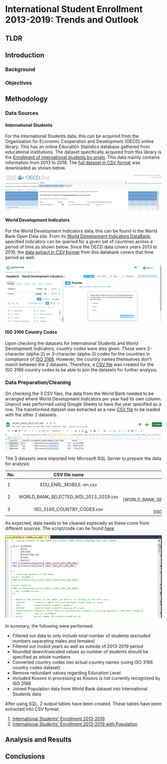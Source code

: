# International Student Enrollment 2013-2019: Trends and Outlook
## TLDR
## Introduction
### Background
### Objectives
## Methodology
### Data Sources

#### International Students

For the International Students data, this can be acquired from the Organisation for Economic Cooperation and Development (OECD) online library.  This has an online Education Statistics database gathered from educational institutions.  The dataset specifically acquired from this library is the [Enrollment of international students by origin](https://stats.oecd.org/viewhtml.aspx?datasetcode=EDU_ENRL_MOBILE&lang=en).  This data mainly contains information from 2013 to 2019.  The [full dataset in CSV format](https://github.com/jords-santiago/intl-students-2013-2019/blob/main/01_DataSource/01_Raw/01_OECD/EDU_ENRL_MOBILE-en.csv.zip) was downloaded as shown below.

![alt text](https://github.com/jords-santiago/intl-students-2013-2019/blob/main/99_Pictures/OECD_data_download.png "Downloading OECD dataset")  

#### World Development Indicators

For the World Development Indicators data, this can be found in the World Bank Open Data site.  From its [World Development Indicators DataBank](https://databank.worldbank.org/source/world-development-indicators#), specified indicators can be queried for a given set of countries across a period of time as shown below.  Since the OECD data covers years 2013 to 2019, the [data extract in CSV format](https://github.com/jords-santiago/intl-students-2013-2019/blob/main/01_DataSource/01_Raw/02_WORLD_BANK/Data_Extract_From_World_Development_Indicators.zip) from this databank covers that time period as well.

![alt text](https://github.com/jords-santiago/intl-students-2013-2019/blob/main/99_Pictures/World_Bank_data_download.png "Downloading World Bank dataset")  

#### ISO 3166 Country Codes

Upon checking the datasets for International Students and World Development Indicators, country codes were also given.  These were 2-character (alpha-2) or 3-character (alpha-3) codes for the countries in compliance of [ISO 3166](https://www.iso.org/iso-3166-country-codes.html).  However, the country names themselves don't match between the 2 datasets.  Therefore, a [CSV file](https://github.com/jords-santiago/intl-students-2013-2019/blob/main/01_DataSource/01_Raw/03_ISO3166/ISO_3166_COUNTRY_CODES.csv) was created for the ISO 3166 country codes to be able to join the datasets for further analysis.

### Data Preparation/Cleaning

On checking the 3 CSV files, the data from the World Bank needed to be arranged where World Development Indicators per year had its own column.  Unpivot was performed using Google Sheets to have the year specified as a row.  The transformed dataset was extracted as a new [CSV file](https://github.com/jords-santiago/intl-students-2013-2019/blob/main/01_DataSource/01_Raw/02_WORLD_BANK/WORLD_BANK_SELECTED_WDI_2013_2019.zip) to be loaded with the other 2 datasets.

![alt text](https://github.com/jords-santiago/intl-students-2013-2019/blob/main/99_Pictures/World_Bank_WDI_prep.png "Unpivot the World Bank dataset") 

The 3 datasets were imported into Microsoft SQL Server to prepare the data for analysis:

| No. | CSV file name | Table Name |
| ----|:-------------:| ----------:|
| 1 | EDU_ENRL_MOBILE-en.csv | \[IntlEducation_Stats].\[dbo].\[RAW_OECD_EDU_ENRL] |
| 2 | WORLD_BANK_SELECTED_WDI_2013_2019.csv |  \[IntlEducation_Stats].\[dbo].\[WORLD_BANK_SELECTED_WDI_2013_2019] |
| 3 | ISO_3166_COUNTRY_CODES.csv | \[IntlEducation_Stats].\[dbo].\[ISO_3166_COUNTRY_CODES] | 

As expected, data needs to be cleaned especially as these come from different sources.  The script/code can be found [here](https://github.com/jords-santiago/intl-students-2013-2019/blob/main/02_SourceCodes/01_SQL/script_OECD_EDU_ENRL.sql).

![alt text](https://github.com/jords-santiago/intl-students-2013-2019/blob/main/99_Pictures/Coding_MS_SQL_Server.png "Coding in MS SQL Server")  

In summary, the following were performed:

* Filtered out data to only include total number of students (excluded numbers separating males and females)
* Filtered out invalid years as well as outside of 2013-2019 period
* Rounded down/truncated values as number of students should be specified as whole numbers
* Converted country codes into actual country names (using ISO 3166 country codes dataset)
* Remove redundant values regarding Education Level
* Included Kosovo in processing as Kosovo is not currently recognized by ISO 3166
* Joined Population data from World Bank dataset into International Students data

After using SQL, 2 output tables have been created.  These tables have been extracted into CSV format:
1. [International Students' Enrollment 2013-2019](https://github.com/jords-santiago/intl-students-2013-2019/blob/main/01_DataSources/02_Cleaned/Intl_Student_Enrollment_2013_2019.zip)
2. [International Students' Enrollment 2013-2019 with Population](https://github.com/jords-santiago/intl-students-2013-2019/blob/main/01_DataSources/02_Cleaned/Intl_Students_Per_Population_2013_2019.csv)

## Analysis and Results
## Conclusions


